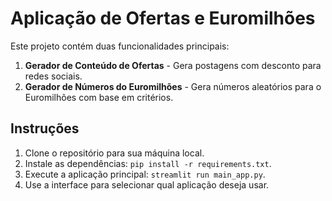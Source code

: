 # Aplicação de Ofertas e Euromilhões

Este projeto contém duas funcionalidades principais:

1. **Gerador de Conteúdo de Ofertas** - Gera postagens com desconto para redes sociais.
2. **Gerador de Números do Euromilhões** - Gera números aleatórios para o Euromilhões com base em critérios.

## Instruções

1. Clone o repositório para sua máquina local.
2. Instale as dependências: `pip install -r requirements.txt`.
3. Execute a aplicação principal: `streamlit run main_app.py`.
4. Use a interface para selecionar qual aplicação deseja usar.
